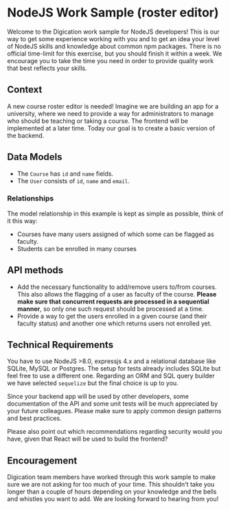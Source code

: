 # NodeJS Work Sample (roster editor)

Welcome to the Digication work sample for NodeJS developers! This is our way to get some experience working with you and to get an idea your level of NodeJS skills and knowledge about common npm packages. There is no official time-limit for this exercise, but you should finish it within a week. We encourage you to take the time you need in order to provide quality work that best reflects your skills.

## Context

A new course roster editor is needed! Imagine we are building an app for a university, where we need to provide a way for administrators to manage who should be teaching or taking a course. The frontend will be implemented at a later time. Today our goal is to create a basic version of the backend.

## Data Models

- The `Course` has `id` and `name` fields.
- The `User` consists of `id`, `name` and `email`.

### Relationships

The model relationship in this example is kept as simple as possible, think of it this way:
- Courses have many users assigned of which some can be flagged as faculty.
- Students can be enrolled in many courses

## API methods

- Add the necessary functionality to add/remove users to/from courses. This also allows the flagging of a user as faculty of the course. **Please make sure that concurrent requests are processed in a sequential manner**, so only one such request should be processed at a time.
- Provide a way to get the users enrolled in a given course (and their faculty status) and another one which returns users not enrolled yet.

## Technical Requirements

You have to use NodeJS >8.0, expressjs 4.x and a relational database like SQLite, MySQL or Postgres. The setup for tests already includes SQLite but feel free to use a different one. Regarding an ORM and SQL query builder we have selected `sequelize` but the final choice is up to you.

Since your backend app will be used by other developers, some documentation of the API and some unit tests will be much appreciated by your future colleagues. Please make sure to apply common design patterns and best practices.

Please also point out which recommendations regarding security would you have, given that React will be used to build the frontend?

## Encouragement

Digication team members have worked through this work sample to make sure we are not asking for too much of your time. This shouldn't take you longer than a couple of hours depending on your knowledge and the bells and whistles you want to add.
We are looking forward to hearing from you!
